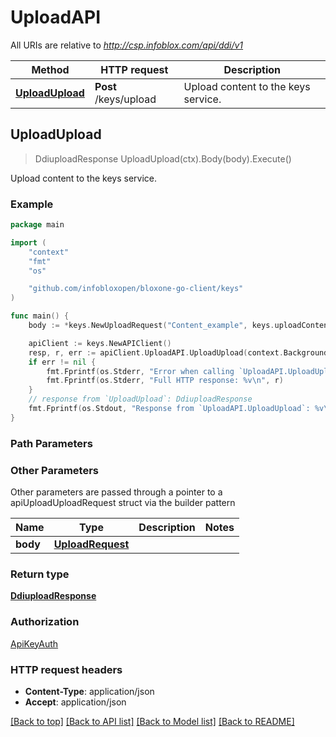 # UploadAPI

All URIs are relative to *http://csp.infoblox.com/api/ddi/v1*

Method | HTTP request | Description
------------- | ------------- | -------------
[**UploadUpload**](UploadAPI.md#UploadUpload) | **Post** /keys/upload | Upload content to the keys service.



## UploadUpload

> DdiuploadResponse UploadUpload(ctx).Body(body).Execute()

Upload content to the keys service.



### Example

```go
package main

import (
	"context"
	"fmt"
	"os"

	"github.com/infobloxopen/bloxone-go-client/keys"
)

func main() {
	body := *keys.NewUploadRequest("Content_example", keys.uploadContentType("UNKNOWN")) // UploadRequest | 

	apiClient := keys.NewAPIClient()
	resp, r, err := apiClient.UploadAPI.UploadUpload(context.Background()).Body(body).Execute()
	if err != nil {
		fmt.Fprintf(os.Stderr, "Error when calling `UploadAPI.UploadUpload``: %v\n", err)
		fmt.Fprintf(os.Stderr, "Full HTTP response: %v\n", r)
	}
	// response from `UploadUpload`: DdiuploadResponse
	fmt.Fprintf(os.Stdout, "Response from `UploadAPI.UploadUpload`: %v\n", resp)
}
```

### Path Parameters



### Other Parameters

Other parameters are passed through a pointer to a apiUploadUploadRequest struct via the builder pattern


Name | Type | Description  | Notes
------------- | ------------- | ------------- | -------------
 **body** | [**UploadRequest**](UploadRequest.md) |  | 

### Return type

[**DdiuploadResponse**](DdiuploadResponse.md)

### Authorization

[ApiKeyAuth](../README.md#ApiKeyAuth)

### HTTP request headers

- **Content-Type**: application/json
- **Accept**: application/json

[[Back to top]](#) [[Back to API list]](../README.md#documentation-for-api-endpoints)
[[Back to Model list]](../README.md#documentation-for-models)
[[Back to README]](../README.md)

